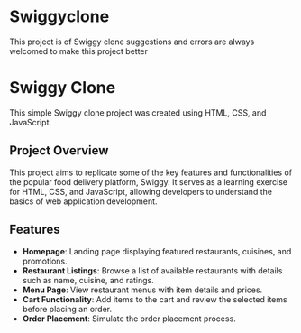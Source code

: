# Swiggyclone
This project is of Swiggy clone suggestions and errors are always welcomed to make this project better

# Swiggy Clone

This simple Swiggy clone project was created using HTML, CSS, and JavaScript.

## Project Overview

This project aims to replicate some of the key features and functionalities of the popular food delivery platform, Swiggy. It serves as a learning exercise for HTML, CSS, and JavaScript, allowing developers to understand the basics of web application development.

## Features

- **Homepage**: Landing page displaying featured restaurants, cuisines, and promotions.
- **Restaurant Listings**: Browse a list of available restaurants with details such as name, cuisine, and ratings.
- **Menu Page**: View restaurant menus with item details and prices.
- **Cart Functionality**: Add items to the cart and review the selected items before placing an order.
- **Order Placement**: Simulate the order placement process.

